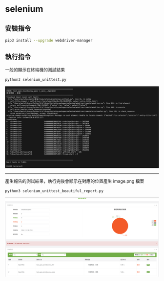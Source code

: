 # selenium


## 安裝指令

```sh
pip3 install --upgrade webdriver-manager
```

## 執行指令

一般的顯示在終端機的測試結果

```sh
python3 selenium_unittest.py
```

![alt text](img/selenium_unittest.png)

---

產生報告的測試結果，執行完後會顯示在對應的位置產生 image.png 檔案

```sh
python3 selenium_unittest_beautiful_report.py
```

![顯示的報告樣式](img/selenium_unittest_beautiful_report.png)
